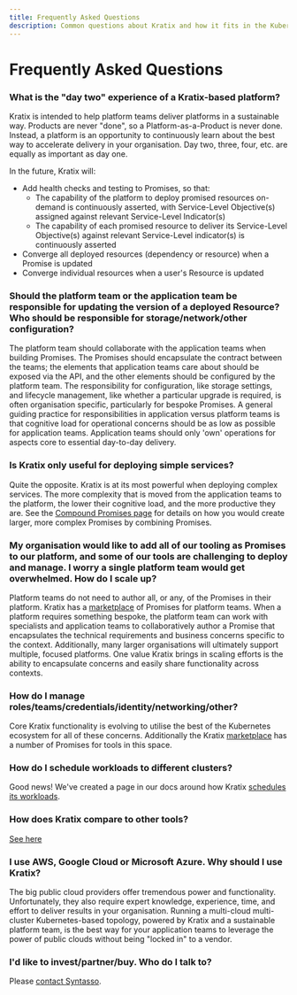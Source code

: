 ```yaml
---
title: Frequently Asked Questions
description: Common questions about Kratix and how it fits in the Kubernetes ecosystem
---
```


# Frequently Asked Questions

### What is the "day two" experience of a Kratix-based platform?

Kratix is intended to help platform teams deliver platforms in a sustainable way. Products are never "done", so a Platform-as-a-Product is never done. Instead, a platform is an opportunity to continuously learn about the best way to accelerate delivery in your organisation. Day two, three, four, etc. are equally as important as day one.

In the future, Kratix will:

- Add health checks and testing to Promises, so that:
  - The capability of the platform to deploy promised resources on-demand is continuously asserted, with Service-Level Objective(s) assigned against relevant Service-Level Indicator(s)
  - The capability of each promised resource to deliver its Service-Level Objective(s) against relevant Service-Level indicator(s) is continuously asserted
- Converge all deployed resources (dependency or resource) when a Promise is updated
- Converge individual resources when a user's Resource is updated

### Should the platform team or the application team be responsible for updating the version of a deployed Resource? Who should be responsible for storage/network/other configuration?

The platform team should collaborate with the application teams when building
Promises. The Promises should encapsulate the contract between the teams; the
elements that application teams care about should be exposed via the API, and
the other elements should be configured by the platform team. The responsibility
for configuration, like storage settings, and lifecycle management, like whether
a particular upgrade is required, is often organisation specific, particularly
for bespoke Promises. A general guiding practice for responsibilities in
application versus platform teams is that cognitive load for operational concerns
should be as low as possible for application teams. Application teams should
only 'own' operations for aspects core to essential day-to-day delivery.

### Is Kratix only useful for deploying simple services?

Quite the opposite. Kratix is at its most powerful when deploying complex
services. The more complexity that is moved from the application teams to the platform, the lower their cognitive load, and the more
productive they are. See the [Compound Promises page](./guides/compound-promises) for details on how you would create larger,
more complex Promises by combining Promises.

### My organisation would like to add all of our tooling as Promises to our platform, and some of our tools are challenging to deploy and manage. I worry a single platform team would get overwhelmed. How do I scale up?

Platform teams do not need to author all, or any, of the Promises in their platform. Kratix has a [marketplace](https://kratix.io/marketplace) of Promises for platform teams. When a platform requires something bespoke, the platform team can work with specialists and application teams to collaboratively author a Promise that encapsulates the technical requirements and business concerns specific to the context. Additionally, many larger organisations will ultimately support multiple, focused platforms. One value Kratix brings in scaling efforts is the ability to encapsulate concerns and easily share functionality across contexts.

### How do I manage roles/teams/credentials/identity/networking/other?

Core Kratix functionality is evolving to utilise the best of the Kubernetes ecosystem for all of these concerns. Additionally the Kratix [marketplace](https://kratix.io/marketplace) has a number of Promises for tools in this space.

### How do I schedule workloads to different clusters?

Good news! We've created a page in our docs around how Kratix [schedules its
workloads](./reference/multidestination-management).

### How does Kratix compare to other tools?

[See here](./value-of-kratix#comparison-with-other-tools)

### I use AWS, Google Cloud or Microsoft Azure. Why should I use Kratix?

The big public cloud providers offer tremendous power and functionality. Unfortunately, they also require expert knowledge, experience, time, and effort to deliver results in your organisation. Running a multi-cloud multi-cluster Kubernetes-based topology, powered by Kratix and a sustainable platform team, is the best way for your application teams to leverage the power of public clouds without being "locked in" to a vendor.

### I'd like to invest/partner/buy. Who do I talk to?

Please [contact Syntasso](https://www.syntasso.io/contact-us).
